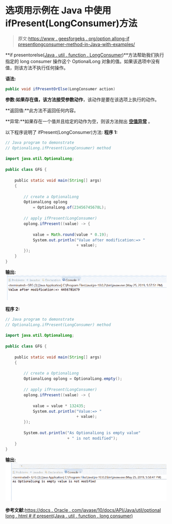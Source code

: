 # 选项用示例在 Java 中使用 ifPresent(LongConsumer)方法

> 原文:[https://www . geesforgeks . org/option allong-if presentlongconsumer-method-in-Java-with-examples/](https://www.geeksforgeeks.org/optionallong-ifpresentlongconsumer-method-in-java-with-examples/)

**if presentorelse([Java . util . function . LongConsumer](https://www.geeksforgeeks.org/longconsumer-interface-in-java-with-examples/))**方法帮助我们执行指定的 long consumer 操作这个 OptionalLong 对象的值。如果该选项中没有值，则该方法不执行任何操作。

**语法:**

```java
public void ifPresentOrElse(LongConsumer action)

```

**参数:**如果存在值，该方法接受参数**动作**，该动作是要在该选项上执行的动作。

**返回值:**此方法不返回任何内容。

**异常:**如果存在一个值并且给定的动作为空，则该方法抛出 **[空值异常](https://www.geeksforgeeks.org/null-polonger-exception-in-java/)** 。

以下程序说明了 ifPresent(LongConsumer)方法:
**程序 1:**

```java
// Java program to demonstrate
// OptionalLong.ifPresent(LongConsumer) method

import java.util.OptionalLong;

public class GFG {

    public static void main(String[] args)
    {

        // create a OptionalLong
        OptionalLong oplong
            = OptionalLong.of(23456745678L);

        // apply ifPresent(LongConsumer)
        oplong.ifPresent((value) -> {

            value = Math.round(value * 0.19);
            System.out.println("Value after modification:=> "
                               + value);
        });
    }
}
```

**输出:**
![](img/00431013c90e6943e969c98b78b7565b.png)

**程序 2:**

```java
// Java program to demonstrate
// OptionalLong.ifPresent(LongConsumer) method

import java.util.OptionalLong;

public class GFG {

    public static void main(String[] args)
    {

        // create a OptionalLong
        OptionalLong oplong = OptionalLong.empty();

        // apply ifPresent(LongConsumer)
        oplong.ifPresent((value) -> {

            value = value * 132435;
            System.out.println("Value:=> "
                               + value);
        });

        System.out.println("As OptionalLong is empty value"
                           + " is not modified");
    }
}
```

**输出:**
![](img/ecf3e1c5d72a1b0ebb3c9a183443ab5f.png)

**参考文献:**[https://docs . Oracle . com/javase/10/docs/API/Java/util/optional long . html # if present(Java . util . function . long consumer)](https://docs.oracle.com/javase/10/docs/api/java/util/OptionalLong.html#ifPresent(java.util.function.LongConsumer))